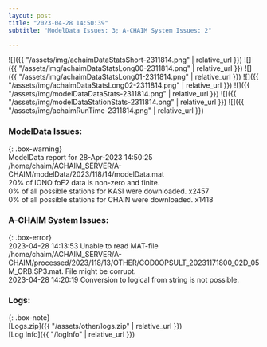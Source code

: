 ```yaml
---
layout: post
title: "2023-04-28 14:50:39"
subtitle: "ModelData Issues: 3; A-CHAIM System Issues: 2"

---
```


![]({{ "/assets/img/achaimDataStatsShort-2311814.png" | relative_url }})
![]({{ "/assets/img/achaimDataStatsLong00-2311814.png" | relative_url }})
![]({{ "/assets/img/achaimDataStatsLong01-2311814.png" | relative_url }})
![]({{ "/assets/img/achaimDataStatsLong02-2311814.png" | relative_url }})
![]({{ "/assets/img/modelDataDataStats-2311814.png" | relative_url }})
![]({{ "/assets/img/modelDataStationStats-2311814.png" | relative_url }})
![]({{ "/assets/img/achaimRunTime-2311814.png" | relative_url }})


### ModelData Issues:  
  
{: .box-warning}  
 ModelData report for 28-Apr-2023 14:50:25   
 /home/chaim/ACHAIM_SERVER/A-CHAIM/modelData/2023/118/14/modelData.mat   
 20% of IONO foF2 data is non-zero and finite.   
 0% of all possible stations for KASI were downloaded. x2457   
 0% of all possible stations for CHAIN were downloaded. x1418   
  
### A-CHAIM System Issues:  
  
{: .box-error}  
2023-04-28 14:13:53 Unable to read MAT-file /home/chaim/ACHAIM_SERVER/A-CHAIM/processed/2023/118/13/OTHER/COD0OPSULT_20231171800_02D_05M_ORB.SP3.mat. File might be corrupt.  
2023-04-28 14:20:19 Conversion to logical from string is not possible.  

### Logs:  
  
{: .box-note}  
[Logs.zip]({{ "/assets/other/logs.zip" | relative_url }})  
[Log Info]({{ "/logInfo" | relative_url }})  
